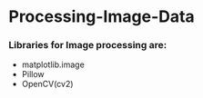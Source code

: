 # Processing-Image-Data
### Libraries for Image processing are:

- matplotlib.image
- Pillow
- OpenCV(cv2)
